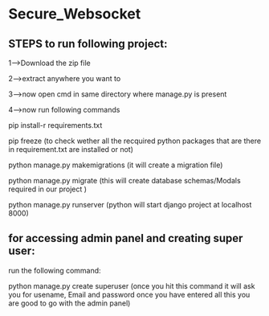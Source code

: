 # Secure_Websocket
## **STEPS to run following project:**

1-->Download the zip file

2-->extract anywhere you want to

3-->now open cmd in same directory where manage.py is present

4-->now run following commands

pip install-r requirements.txt

pip freeze  (to check wether all the recquired python packages that are there in requirement.txt are installed or not)

python manage.py makemigrations  (it will create a migration file)

python manage.py migrate         (this will create database schemas/Modals required in our project )

python manage.py runserver       (python will start django project at localhost 8000)



## **for accessing admin panel and creating super user:**

run the following command:

python manage.py create superuser  (once you hit this command it will ask you for usename, Email and password once you have entered all this you are good to go with the admin panel)




